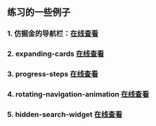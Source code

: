 ## 练习的一些例子
### 1. 仿掘金的导航栏：[在线查看](https://forevehg.github.io/Js-Demo/juejin-nav/index.html)
### 2. expanding-cards [在线查看](http://sunjl729.cn/Js-Demo/expanding-cards/index.html)
### 3. progress-steps [在线查看](http://sunjl729.cn/Js-Demo/progress-steps/index.html)
### 4. rotating-navigation-animation [在线查看](http://sunjl729.cn/Js-Demo/rotating-navigation-animation/index.html)
### 5. hidden-search-widget [在线查看](http://sunjl729.cn/Js-Demo/hidden-search-widget/index.html)